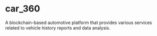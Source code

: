 # car_360
A blockchain-based automotive platform that provides various services related to vehicle history reports and data analysis.
